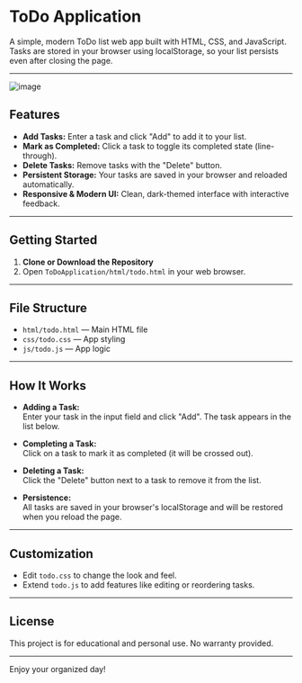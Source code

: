 # ToDo Application

A simple, modern ToDo list web app built with HTML, CSS, and JavaScript. Tasks are stored in your browser using localStorage, so your list persists even after closing the page.

---
![image](https://github.com/user-attachments/assets/c7f035eb-6c40-437c-8517-2bdca690d5ae)

## Features

- **Add Tasks:** Enter a task and click "Add" to add it to your list.
- **Mark as Completed:** Click a task to toggle its completed state (line-through).
- **Delete Tasks:** Remove tasks with the "Delete" button.
- **Persistent Storage:** Your tasks are saved in your browser and reloaded automatically.
- **Responsive & Modern UI:** Clean, dark-themed interface with interactive feedback.

---

## Getting Started

1. **Clone or Download the Repository**
2. Open `ToDoApplication/html/todo.html` in your web browser.

---

## File Structure

- `html/todo.html` &mdash; Main HTML file
- `css/todo.css` &mdash; App styling
- `js/todo.js` &mdash; App logic

---

## How It Works

- **Adding a Task:**  
  Enter your task in the input field and click "Add". The task appears in the list below.

- **Completing a Task:**  
  Click on a task to mark it as completed (it will be crossed out).

- **Deleting a Task:**  
  Click the "Delete" button next to a task to remove it from the list.

- **Persistence:**  
  All tasks are saved in your browser's localStorage and will be restored when you reload the page.

---

## Customization

- Edit `todo.css` to change the look and feel.
- Extend `todo.js` to add features like editing or reordering tasks.

---

## License

This project is for educational and personal use. No warranty provided.

---

Enjoy your organized day!
